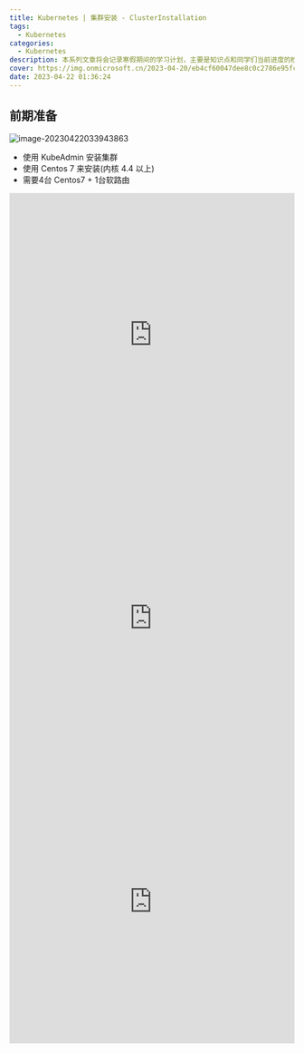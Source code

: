 ```yaml
---
title: Kubernetes | 集群安装 - ClusterInstallation
tags:
  - Kubernetes
categories:
  - Kubernetes
description: 本系列文章将会记录寒假期间的学习计划，主要是知识点和同学们当前进度的检查。
cover: https://img.onmicrosoft.cn/2023-04-20/eb4cf60047dee8c0c2786e95fc0f96ca0f2e666b.jpeg
date: 2023-04-22 01:36:24
---
```


## 前期准备

![image-20230422033943863](https://img.onmicrosoft.cn/k8s/202304220339885.png)

- 使用 KubeAdmin 安装集群
- 使用 Centos 7 来安装(内核 4.4 以上)
- 需要4台 Centos7 + 1台软路由

<iframe width="100%" scrolling=no height="500" frameborder="0" src="https://service.ezviz.com/mobile/download/viewer?file=https://media.onmicrosoft.cn/k8s/Harbor%20-%20%E4%BC%81%E4%B8%9A%E7%BA%A7%20Docker%20%E7%A7%81%E6%9C%89%E4%BB%93%E5%BA%93.pdf"></iframe>

<iframe width="100%" scrolling=no height="500" frameborder="0" src="https://service.ezviz.com/mobile/download/viewer?file=https://media.onmicrosoft.cn/k8s/1%E3%80%81%E7%B3%BB%E7%BB%9F%E5%88%9D%E5%A7%8B%E5%8C%96.pdf"></iframe>

<iframe width="100%" scrolling=no height="500" frameborder="0" src="https://service.ezviz.com/mobile/download/viewer?file=https://media.onmicrosoft.cn/k8s/2%E3%80%81Kubeadm%20%E9%83%A8%E7%BD%B2%E5%AE%89%E8%A3%85.pdf"></iframe>
